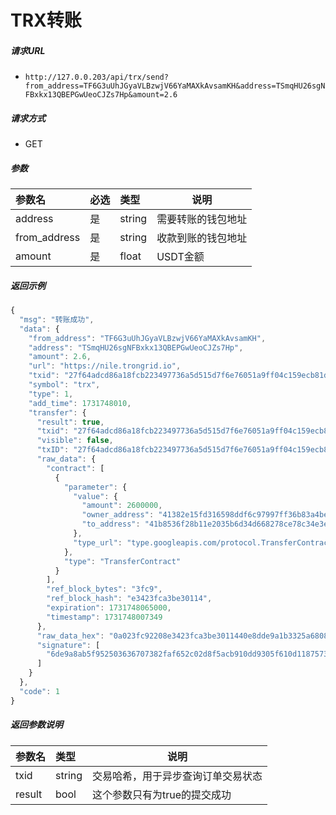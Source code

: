 # TRX转账

##### 请求URL
- ` http://127.0.0.203/api/trx/send?from_address=TF6G3uUhJGyaVLBzwjV66YaMAXkAvsamKH&address=TSmqHU26sgNFBxkx13QBEPGwUeoCJZs7Hp&amount=2.6 `
  
##### 请求方式
- GET 

##### 参数

|参数名|必选|类型|说明|
|:----    |:---|:----- |-----   |
|address |是  |string |需要转账的钱包地址   |
|from_address |是  |string |收款到账的钱包地址   |
|amount |是  |float |USDT金额   |

##### 返回示例 

```js
{
  "msg": "转账成功",
  "data": {
    "from_address": "TF6G3uUhJGyaVLBzwjV66YaMAXkAvsamKH",
    "address": "TSmqHU26sgNFBxkx13QBEPGwUeoCJZs7Hp",
    "amount": 2.6,
    "url": "https://nile.trongrid.io",
    "txid": "27f64adcd86a18fcb223497736a5d515d7f6e76051a9ff04c159ecb81d6adc79",
    "symbol": "trx",
    "type": 1,
    "add_time": 1731748010,
    "transfer": {
      "result": true,
      "txid": "27f64adcd86a18fcb223497736a5d515d7f6e76051a9ff04c159ecb81d6adc79",
      "visible": false,
      "txID": "27f64adcd86a18fcb223497736a5d515d7f6e76051a9ff04c159ecb81d6adc79",
      "raw_data": {
        "contract": [
          {
            "parameter": {
              "value": {
                "amount": 2600000,
                "owner_address": "41382e15fd316598ddf6c97997ff36b83a4bec5a7c",
                "to_address": "41b8536f28b11e2035b6d34d668278ce78c34e3e17"
              },
              "type_url": "type.googleapis.com/protocol.TransferContract"
            },
            "type": "TransferContract"
          }
        ],
        "ref_block_bytes": "3fc9",
        "ref_block_hash": "e3423fca3be30114",
        "expiration": 1731748065000,
        "timestamp": 1731748007349
      },
      "raw_data_hex": "0a023fc92208e3423fca3be3011440e8dde9a1b3325a68080112640a2d747970652e676f6f676c65617069732e636f6d2f70726f746f636f6c2e5472616e73666572436f6e747261637412330a1541382e15fd316598ddf6c97997ff36b83a4bec5a7c121541b8536f28b11e2035b6d34d668278ce78c34e3e1718c0d89e0170b59be6a1b332",
      "signature": [
        "6de9a8ab5f952503636707382faf652c02d8f5acb910dd9305f610d1187573f05f23f47a0b107fea2840992c0b76a0eedf8e4dcc5b38801f987c18e05a97020001"
      ]
    }
  },
  "code": 1
}

```

##### 返回参数说明 

|参数名|类型|说明|
|:-----  |:-----|-----                           |
|txid |string   |交易哈希，用于异步查询订单交易状态 |
|result |bool   |这个参数只有为true的提交成功 |


